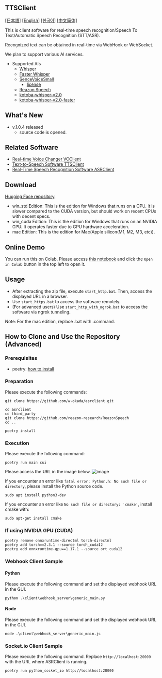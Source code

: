 TTSClient
---
  [[日本語]](./README.md) [[English]](./README_en.md) [[한국어]](./README_ko.md) [[中文简体]](./README_cn.md)


This is client software for real-time speech recognition/Speech To Text/Automatic Speech Recognition (STT/ASR).

Recognized text can be obtained in real-time via WebHook or WebSocket.

We plan to support various AI services.

- Supported AIs
  - [Whisper](https://github.com/openai/whisper)
  - [Faster Whisper](https://github.com/SYSTRAN/faster-whisper)
  - [SenceVoiceSmall](https://github.com/FunAudioLLM/SenseVoice)
    - [license](https://github.com/FunAudioLLM/SenseVoice/blob/main/LICENSE)
  - [Reazon Speech](https://research.reazon.jp/projects/ReazonSpeech/index.html)
  - [kotoba-whisper-v2.0](https://huggingface.co/kotoba-tech/kotoba-whisper-v2.0)
  - [kotoba-whisper-v2.0-faster](https://huggingface.co/kotoba-tech/kotoba-whisper-v2.0-faster)

## What's New
- v.1.0.4 released
  - source code is opened.


## Related Software
- [Real-time Voice Changer VCClient](https://github.com/w-okada/voice-changer)
- [Text-to-Speech Software TTSClient](https://github.com/w-okada/ttsclient)
- [Real-Time Speech Recognition Software ASRClient](https://github.com/w-okada/asrclient)

## Download
[Hugging Face repository](https://huggingface.co/wok000/asrclient000/tree/main).

- win_std Edition: This is the edition for Windows that runs on a CPU. It is slower compared to the CUDA version, but should work on recent CPUs with decent specs.
- win_cuda Edition: This is the edition for Windows that runs on an NVIDIA GPU. It operates faster due to GPU hardware acceleration.
- mac Edition: This is the edition for Mac(Apple silicon(M1, M2, M3, etc)).

## Online Demo

You can run this on Colab.
Please access [this notebook](https://github.com/w-okada/asrclient/blob/master/w_okada's_ASR_Client.ipynb) and click the `Open in Colab` button in the top left to open it.

## Usage
- After extracting the zip file, execute `start_http.bat`. Then, access the displayed URL in a browser.
- Use `start_https.bat` to access the software remotely.
- (For advanced users) Use `start_http_with_ngrok.bat` to access the software via ngrok tunneling.

Note: For the mac edition, replace .bat with .command.

## How to Clone and Use the Repository (Advanced)
### Prerequisites

- poetry: [how to install](https://python-poetry.org/docs/#installing-with-the-official-installer)

### Preparation
Please execute the following commands:

```
git clone https://github.com/w-okada/asrclient.git

cd asrclient
cd third_party
git clone https://github.com/reazon-research/ReazonSpeech
cd ..

poetry install
```

### Execution
Please execute the following command:
```
poetry run main cui
```

Please access the URL in the image below.
![image](https://github.com/user-attachments/assets/c700c75e-28b9-4779-a659-2df6eada32aa)


If you encounter an error like `fatal error: Python.h: No such file or directory`, please install the Python source code.

```
sudo apt install python3-dev
```

If you encounter an error like `No such file or directory: 'cmake'`, install cmake with:
```
sudo apt-get install cmake
```

### If using NVIDIA GPU (CUDA)

```
poetry remove onnxruntime-directml torch-directml
poetry add torch==2.3.1 --source torch_cuda12
poetry add onnxruntime-gpu==1.17.1 --source ort_cuda12
```

### Webhook Client Sample

#### Python
Please execute the following command and set the displayed webhook URL in the GUI.
```
python .\client\webhook_server\generic_main.py
```

#### Node
Please execute the following command and set the displayed webhook URL in the GUI.
```
node .\client\webhook_server\generic_main.js
```

### Socket.io Client Sample
Please execute the following command.
Replace `http://localhost:20000` with the URL where ASRClient is running.
```
poetry run python_socket_io http://localhost:20000
```